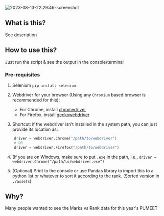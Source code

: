 ![2023-08-13-22:29:46-screenshot](https://github.com/wthrajat/pumeet-result-scraper/assets/38693805/9359ccfc-5132-42d4-a6d8-9efb8955d98b)

## What is this?
See description

## How to use this?
Just run the script & see the output in the console/terminal

### Pre-requisites
1. Selenium `pip install selenium`
2. Webdriver for your browser (Using any `Chromium` based browser is recommended for this):
    - For Chrome, install [chromedriver](https://chromedriver.chromium.org/downloads)
    - For Firefox, install [geckowebdriver](https://github.com/mozilla/geckodriver/releases)

3. Shortcut: if the webdriver isn't installed in the system path, you can just provide its location as:
```python
    driver = webdriver.Chrome("/path/to/webdriver")
    # OR
    driver = webdriver.Firefox("/path/to/webdriver")
```
4. (If you are on Windows, make sure to put `.exe` in the path, i.e., `driver = webdriver.Chrome("/path/to/webdriver.exe")`

5. (Optional) Print to the console or use Pandas library to import this to a python list or whatever to sort it according to the rank.
(Sorted version in `./assets`)

## Why?
Many people wanted to see the Marks vs Rank data for this year's PUMEET

